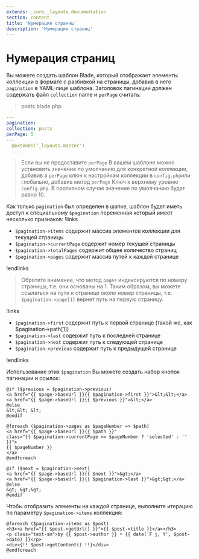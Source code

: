 ```yaml
---
extends: _core._layouts.documentation
section: content
title: 'Нумерация страниц'
description: 'Нумерация страниц'
---
```


# Нумерация страниц

Вы можете создать шаблон Blade, который отображает элементы коллекции в формате с разбивкой на страницы, добавив в него `pagination`
в YAML-лице шаблона. Заголовок пагинации должен содержать файл `collection` name и `perPage`
считать:

> posts.blade.php

```yaml 
---
pagination:
collection: posts
perPage: 5
---
  @extends('_layouts.master')
  ...
```

> Если вы не предоставите `perPage` В вашем шаблоне можно установить значение по умолчанию для конкретной коллекции, добавив
> a
`perPage` ключ к настройкам коллекции в `config.php`или глобально, добавив метод `perPage` Ключ к верхнему уровню
`config.php`. В противном случае значение по умолчанию будет равно 10.

Как только `pagination` был определен в шапке, шаблон будет иметь доступ к специальному `$pagination` переменная
который имеет несколько признаков:
!links

- `$pagination->items` содержит массив элементов коллекции для текущей страницы
- `$pagination->currentPage` содержит номер текущей страницы
- `$pagination->totalPages` содержит общее количество страниц
- `$pagination->pages` содержит массив путей к каждой странице
  
!endlinks

> Обратите внимание, что метод `pages` индексируются по номеру страницы, т.е. они основаны на 1. Таким образом, вы можете ссылаться на пути к странице
> около
> номер страницы, т.е. `$pagination->page[1]` вернет путь на первую страницу.

!links

- `$pagination->first` содержит путь к первой странице (такой же, как $pagination->path[1])
- `$pagination->last` содержит путь к последней странице
- `$pagination->next` содержит путь к следующей странице
- `$pagination->previous` содержит путь к предыдущей странице

!endlinks

Использование этих `$pagination` Вы можете создать набор кнопок пагинации и ссылок:

```blade
@if ($previous = $pagination->previous)
<a href="{{ $page->baseUrl }}{{ $pagination->first }}">&lt;&lt;</a>
<a href="{{ $page->baseUrl }}{{ $previous }}">&lt;</a>
@else
&lt;&lt; &lt;
@endif

@foreach ($pagination->pages as $pageNumber => $path)
<a href="{{ $page->baseUrl }}{{ $path }}"
class="{{ $pagination->currentPage == $pageNumber ? 'selected' : '' }}">
{{ $pageNumber }}
</a>
@endforeach

@if ($next = $pagination->next)
<a href="{{ $page->baseUrl }}{{ $next }}">&gt;</a>
<a href="{{ $page->baseUrl }}{{ $pagination->last }}">&gt;&gt;</a>
@else
&gt; &gt;&gt;
@endif
```

Чтобы отобразить элементы на каждой странице, выполните итерацию по параметру `$pagination->items` коллекция:

```blade
@foreach ($pagination->items as $post)
<h3><a href="{{ $post->getUrl() }}">{{ $post->title }}</a></h3>
<p class="text-sm">by {{ $post->author }} • {{ date('F j, Y', $post->date) }}</p>
<div>{!! $post->getContent() !!}</div>
@endforeach
```
